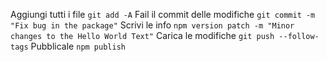 Aggiungi tutti i file `git add -A`
Fail il commit delle modifiche `git commit -m "Fix bug in the package"`
Scrivi le info `npm version patch -m "Minor changes to the Hello World Text"`
Carica le modifiche `git push --follow-tags`
Pubblicale `npm publish`